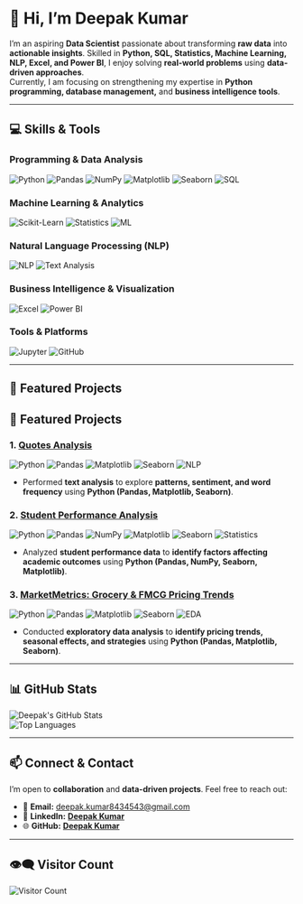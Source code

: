 # 👋 Hi, I’m **Deepak Kumar**  

I’m an aspiring **Data Scientist** passionate about transforming **raw data** into **actionable insights**. Skilled in **Python, SQL, Statistics, Machine Learning, NLP, Excel, and Power BI**, I enjoy solving **real-world problems** using **data-driven approaches**.  
Currently, I am focusing on strengthening my expertise in **Python programming, database management,** and **business intelligence tools**.  

---

## 💻 **Skills & Tools**  

### Programming & Data Analysis
![Python](https://img.shields.io/badge/Python-3776AB?style=for-the-badge&logo=python&logoColor=white)
![Pandas](https://img.shields.io/badge/Pandas-150458?style=for-the-badge&logo=pandas&logoColor=white)
![NumPy](https://img.shields.io/badge/NumPy-013243?style=for-the-badge&logo=numpy&logoColor=white)
![Matplotlib](https://img.shields.io/badge/Matplotlib-F6A13A?style=for-the-badge&logo=matplotlib&logoColor=white)
![Seaborn](https://img.shields.io/badge/Seaborn-4C72B0?style=for-the-badge)
![SQL](https://img.shields.io/badge/SQL-4479A1?style=for-the-badge&logo=mysql&logoColor=white)

### Machine Learning & Analytics
![Scikit-Learn](https://img.shields.io/badge/Scikit--Learn-F7931E?style=for-the-badge&logo=scikit-learn&logoColor=white)
![Statistics](https://img.shields.io/badge/Statistics-FF5733?style=for-the-badge)
![ML](https://img.shields.io/badge/Machine%20Learning-6f42c1?style=for-the-badge)

### Natural Language Processing (NLP)
![NLP](https://img.shields.io/badge/NLP-0ABAB5?style=for-the-badge)
![Text Analysis](https://img.shields.io/badge/Text%20Analysis-F4A261?style=for-the-badge)

### Business Intelligence & Visualization
![Excel](https://img.shields.io/badge/Excel-217346?style=for-the-badge&logo=microsoft-excel&logoColor=white)
![Power BI](https://img.shields.io/badge/Power%20BI-F2C811?style=for-the-badge&logo=microsoft-power-bi&logoColor=black)

### Tools & Platforms
![Jupyter](https://img.shields.io/badge/Jupyter-F37626?style=for-the-badge&logo=jupyter&logoColor=white)
![GitHub](https://img.shields.io/badge/GitHub-181717?style=for-the-badge&logo=github&logoColor=white)

---

## 📂 **Featured Projects**  

## 📂 **Featured Projects**  

### 1. [**Quotes Analysis**](https://github.com/J-TECH-bot/Quotes_Analysis.git)  
![Python](https://img.shields.io/badge/Python-3776AB?style=for-the-badge&logo=python&logoColor=white) ![Pandas](https://img.shields.io/badge/Pandas-150458?style=for-the-badge&logo=pandas&logoColor=white) ![Matplotlib](https://img.shields.io/badge/Matplotlib-F6A13A?style=for-the-badge&logo=matplotlib&logoColor=white) ![Seaborn](https://img.shields.io/badge/Seaborn-4C72B0?style=for-the-badge) ![NLP](https://img.shields.io/badge/NLP-0ABAB5?style=for-the-badge)  
- Performed **text analysis** to explore **patterns, sentiment, and word frequency** using **Python (Pandas, Matplotlib, Seaborn)**.

### 2. [**Student Performance Analysis**](https://github.com/Deepakkumar165/student_performance_analysis.git)  
![Python](https://img.shields.io/badge/Python-3776AB?style=for-the-badge&logo=python&logoColor=white) ![Pandas](https://img.shields.io/badge/Pandas-150458?style=for-the-badge&logo=pandas&logoColor=white) ![NumPy](https://img.shields.io/badge/NumPy-013243?style=for-the-badge&logo=numpy&logoColor=white) ![Matplotlib](https://img.shields.io/badge/Matplotlib-F6A13A?style=for-the-badge&logo=matplotlib&logoColor=white) ![Seaborn](https://img.shields.io/badge/Seaborn-4C72B0?style=for-the-badge) ![Statistics](https://img.shields.io/badge/Statistics-FF5733?style=for-the-badge)  
- Analyzed **student performance data** to **identify factors affecting academic outcomes** using **Python (Pandas, NumPy, Seaborn, Matplotlib)**.

### 3. [**MarketMetrics: Grocery & FMCG Pricing Trends**](https://github.com/Sumaiyyaustad/MarketMetrics-Analyzing-Grocery-FMCG-Pricing-Trends.git)  
![Python](https://img.shields.io/badge/Python-3776AB?style=for-the-badge&logo=python&logoColor=white) ![Pandas](https://img.shields.io/badge/Pandas-150458?style=for-the-badge&logo=pandas&logoColor=white) ![Matplotlib](https://img.shields.io/badge/Matplotlib-F6A13A?style=for-the-badge&logo=matplotlib&logoColor=white) ![Seaborn](https://img.shields.io/badge/Seaborn-4C72B0?style=for-the-badge) ![EDA](https://img.shields.io/badge/EDA-F4A261?style=for-the-badge)  
- Conducted **exploratory data analysis** to **identify pricing trends, seasonal effects, and strategies** using **Python (Pandas, Matplotlib, Seaborn)**.
  

---

## 📊 **GitHub Stats**  

![Deepak's GitHub Stats](https://github-readme-stats.vercel.app/api?username=Deepakkumar165&show_icons=true&theme=radical&count_private=true)  
![Top Languages](https://github-readme-stats.vercel.app/api/top-langs/?username=Deepakkumar165&layout=compact&theme=radical)

---

## 📫 **Connect & Contact**  

I’m open to **collaboration** and **data-driven projects**. Feel free to reach out:  

- 📧 **Email:** deepak.kumar8434543@gmail.com  
- 💼 **LinkedIn:** [**Deepak Kumar**](https://www.linkedin.com/in/deepak-kumar-acb2002)  
- 🌐 **GitHub:** [**Deepak Kumar**](https://github.com/Deepakkumar165)  

---

## 👁️‍🗨️ **Visitor Count**  

![Visitor Count](https://visitor-badge.laobi.icu/badge?page_id=Deepakkumar165.Deepakkumar165)

